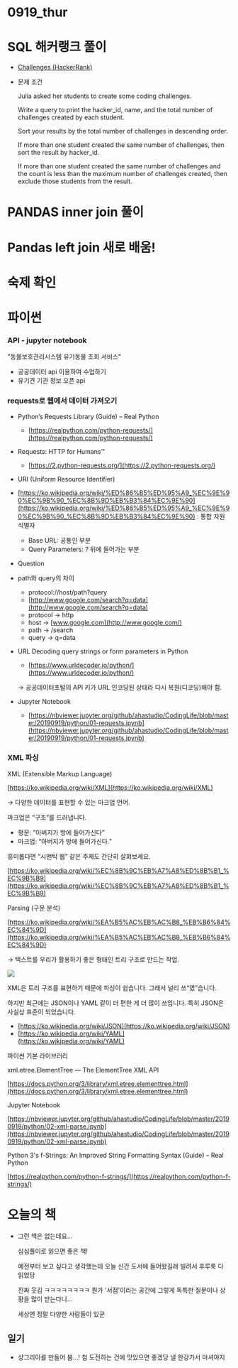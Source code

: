 # 0919_thur

# SQL 해커랭크 풀이

- [Challenges (HackerRank)](https://www.hackerrank.com/challenges/challenges/problem)
- 문제 조건

    Julia asked her students to create some coding challenges. 

    Write a query to print the hacker_id, name, and the total number of challenges created by each student. 

    Sort your results by the total number of challenges in descending order.

    If more than one student created the same number of challenges, then sort the result by hacker_id. 

    If more than one student created the same number of challenges and the count is less than the maximum number of challenges created, then exclude those students from the result.

# PANDAS inner join 풀이

# Pandas left join 새로 배움!

# 숙제 확인

# 파이썬

### API - jupyter notebook 
"동물보호관리시스템 유기동물 조회 서비스"

- 공공데이터 api 이용하여 수업하기
- 유기견 기관 정보 오픈 api

### requests로 웹에서 데이터 가져오기

- Python’s Requests Library (Guide) – Real Python
    - [https://realpython.com/python-requests/](https://realpython.com/python-requests/)
- Requests: HTTP for Humans™
    - [https://2.python-requests.org/](https://2.python-requests.org/)
- URI (Uniform Resource Identifier)
- [https://ko.wikipedia.org/wiki/%ED%86%B5%ED%95%A9_%EC%9E%90%EC%9B%90_%EC%8B%9D%EB%B3%84%EC%9E%90](https://ko.wikipedia.org/wiki/%ED%86%B5%ED%95%A9_%EC%9E%90%EC%9B%90_%EC%8B%9D%EB%B3%84%EC%9E%90) : 통합 자원 식별자
    - Base URL: 공통인 부분
    - Query Parameters: ? 뒤에 들어가는 부분
- Question
- path와 query의 차이
    - protocol://host/path?query
    - [http://www.google.com/search?q=data](http://www.google.com/search?q=data)
    - protocol → http
    - host → [www.google.com](http://www.google.com/)
    - path → /search
    - query → q=data

- URL Decoding query strings or form parameters in Python
    - [https://www.urldecoder.io/python/](https://www.urldecoder.io/python/)

    → 공공데이터포털의 API 키가 URL 인코딩된 상태라 다시 복원(디코딩)해야 함.

- Jupyter Notebook
    - [https://nbviewer.jupyter.org/github/ahastudio/CodingLife/blob/master/20190919/python/01-requests.ipynb](https://nbviewer.jupyter.org/github/ahastudio/CodingLife/blob/master/20190919/python/01-requests.ipynb)

### XML 파싱

XML (Extensible Markup Language)

[https://ko.wikipedia.org/wiki/XML](https://ko.wikipedia.org/wiki/XML)

→ 다양한 데이터를 표현할 수 있는 마크업 언어.

마크업은 “구조”를 드러냅니다.

- 평문: “아버지가 방에 들어가신다”
- 마크업: “<subject>아버지</subject>가 <place>방</place>에 <verb>들어가신다</verb>.”

흥미롭다면 “시맨틱 웹” 같은 주제도 간단히 살펴보세요.

[https://ko.wikipedia.org/wiki/%EC%8B%9C%EB%A7%A8%ED%8B%B1_%EC%9B%B9](https://ko.wikipedia.org/wiki/%EC%8B%9C%EB%A7%A8%ED%8B%B1_%EC%9B%B9)

Parsing (구문 분석)

[https://ko.wikipedia.org/wiki/%EA%B5%AC%EB%AC%B8_%EB%B6%84%EC%84%9D](https://ko.wikipedia.org/wiki/%EA%B5%AC%EB%AC%B8_%EB%B6%84%EC%84%9D)

→ 텍스트를 우리가 활용하기 좋은 형태인 트리 구조로 만드는 작업.

![](https://lh5.googleusercontent.com/IRoASv6nTt0k_TWikPB1SsJqN2ctYpB5AnLpW807K8ALD060NqBULfoTlAOeUFcmTI4LcRftb_nqz9DhcTft4kd5ca4XJAyE8PJSlGJEhkOG06SBXE9v-7znYr6NhbYD7Lyis1Gb)

XML은 트리 구조를 표현하기 때문에 파싱이 쉽습니다. 그래서 널리 쓰“였”습니다.

하지만 최근에는 JSON이나 YAML 같이 더 편한 게 더 많이 쓰입니다. 특히 JSON은 사실상 표준이 되었습니다.

- [https://ko.wikipedia.org/wiki/JSON](https://ko.wikipedia.org/wiki/JSON)
- [https://ko.wikipedia.org/wiki/YAML](https://ko.wikipedia.org/wiki/YAML)

파이썬 기본 라이브러리

xml.etree.ElementTree — The ElementTree XML API

[https://docs.python.org/3/library/xml.etree.elementtree.html](https://docs.python.org/3/library/xml.etree.elementtree.html)

Jupyter Notebook

[https://nbviewer.jupyter.org/github/ahastudio/CodingLife/blob/master/20190919/python/02-xml-parse.ipynb](https://nbviewer.jupyter.org/github/ahastudio/CodingLife/blob/master/20190919/python/02-xml-parse.ipynb)

Python 3's f-Strings: An Improved String Formatting Syntax (Guide) – Real Python

[https://realpython.com/python-f-strings/](https://realpython.com/python-f-strings/)

# 오늘의 책

- 그런 책은 없는데요...

    심심풀이로 읽으면 좋은 책! 

    예전부터 보고 싶다고 생각했는데 오늘 신간 도서에 들어왔길래 빌려서 후루룩 다 읽었당 

    진짜 웃김 ㅋㅋㅋㅋㅋㅋㅋㅋ 뭔가 '서점'이라는 공간에 그렇게 독특한 질문이나 상황을 많이 받는다니...

    세상엔 정말 다양한 사람들이 있군

## 일기

- 샹그리아를 만들어 봄...! 첨 도전하는 건에 맛있으면 좋겠당 낼 한강가서 마셔야지